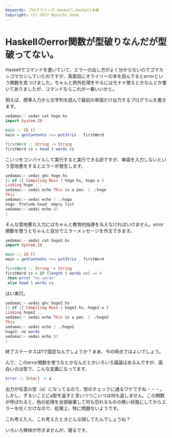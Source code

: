 ```yaml
---
Keywords: プログラミング,Haskell,Haskell中毒
Copyright: (C) 2017 Ryuichi Ueda
---
```


# Haskellのerror関数が型破りなんだが型破ってない。
Haskellでコマンドを書いていて、エラーの出し方がよく分からないのでゴマカシゴマカシしていたのですが、真面目にオライリーの本を読んでるとerrorという関数を見つけました。ちゃんと例外処理をやるにはモナド使えとかなんとか書いてありましたが、コマンドならこれが一番いいかと。

例えば、標準入力から文字列を読んで最初の単語だけ出力するプログラムを書きます。

```hs
uedamac:~ ueda$ cat hoge.hs
import System.IO

main :: IO ()
main = getContents >>= putStrLn . firstWord

firstWord :: String -> String
firstWord cs = head $ words cs
```

こいつをコンパイルして実行すると実行できる訳ですが、単語を入力しないという意地悪をするとエラーが発生します。

```hs
uedamac:~ ueda$ ghc hoge.hs
[1 of 1] Compiling Main ( hoge.hs, hoge.o )
Linking hoge ...
uedamac:~ ueda$ echo This is a pen. | ./hoge
This
uedamac:~ ueda$ echo | ./hoge
hoge: Prelude.head: empty list
uedamac:~ ueda$ echo $?
1
```

そんな意地悪な入力にはちゃんと教育的指導を与えなければいけません。error関数を使うとちゃんと自分でエラーメッセージを作文できます。

```hs
uedamac:~ ueda$ cat hoge2.hs 
import System.IO

main :: IO ()
main = getContents >>= putStrLn . firstWord

firstWord :: String -> String
firstWord cs = if (length $ words cs) == 0
 then error "no words"
 else head $ words cs
```

はい実行。

```hs
uedamac:~ ueda$ ghc hoge2.hs
[1 of 1] Compiling Main ( hoge2.hs, hoge2.o )
Linking hoge2 ...
uedamac:~ ueda$ echo This is a pen. | ./hoge2
This
uedamac:~ ueda$ echo | ./hoge2
hoge2: no words
uedamac:~ ueda$ echo $?
1
```

終了ステータスは1で固定なんでしょうか？まあ、今の時点ではよいでしょう。

んで、このerror関数を使うなとかなんだとかいろいろ議論はあるんですが、面白いのは型で、こんな定義になってます。

```hs
error :: [Char] -> a
```

出力が任意の型（a）になってるので、型のチェックに通るワケですね・・・。しかし、ずるいことにa型を返すと言いつつこいつは何も返しません。この関数が呼ばれると、他の処理を全部破棄して何も恐れるものの無い状態にしてからエラーを吐くだけなので、処理上、特に問題ないようです。

これ考えた人、これ考えたときどんな顔してたんでしょうね？



いろいろ興味が尽きませんが、寝るです。
